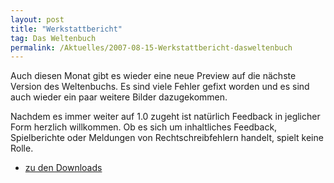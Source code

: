 ```yaml
---
layout: post
title: "Werkstattbericht"
tag: Das Weltenbuch
permalink: /Aktuelles/2007-08-15-Werkstattbericht-dasweltenbuch
---
```


Auch diesen Monat gibt es wieder eine neue Preview auf die nächste Version des Weltenbuchs. Es sind viele Fehler gefixt worden und es sind auch wieder ein paar weitere Bilder dazugekommen.

Nachdem es immer weiter auf 1.0 zugeht ist natürlich Feedback in jeglicher Form herzlich willkommen. Ob es sich um inhaltliches Feedback, Spielberichte oder Meldungen von Rechtschreibfehlern handelt, spielt keine Rolle.

- [zu den Downloads](https://dasweltenbuch.jcgames.de/Publikationen/)

